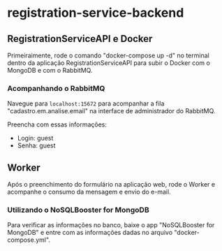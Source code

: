 # registration-service-backend

## RegistrationServiceAPI e Docker

Primeiraimente, rode o comando "docker-compose up -d" no terminal dentro da aplicação RegistrationServiceAPI para subir o Docker com o MongoDB e com o RabbitMQ.

### Acompanhando o RabbitMQ

Navegue para `localhost:15672` para acompanhar a fila "cadastro.em.analise.email" na interface de administrador do RabbitMQ.

Preencha com essas informações:

* Login: guest
* Senha: guest

## Worker 

Após o preenchimento do formulário na aplicação web, rode o Worker e acompanhe o consumo da mensagem e envio do e-mail.

### Utilizando o NoSQLBooster for MongoDB

Para verificar as informações no banco, baixe o app "NoSQLBooster for MongoDB" e entre com as informações dadas no arquivo "docker-compose.yml".
